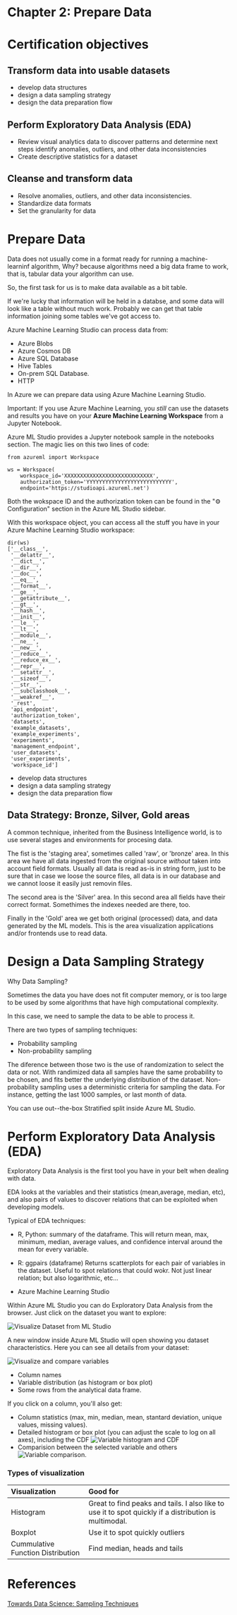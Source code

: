 # Chapter 2: Prepare Data

# Certification objectives

## Transform data into usable datasets
- develop data structures
- design a data sampling strategy
- design the data preparation flow

## Perform Exploratory Data Analysis (EDA)

- Review visual analytics data to discover patterns and determine next steps
    identify anomalies, outliers, and other data inconsistencies
- Create descriptive statistics for a dataset

## Cleanse and transform data
 
- Resolve anomalies, outliers, and other data inconsistencies.
- Standardize data formats
- Set the granularity for data

# Prepare Data

Data does not usually come in a format ready for running a machine-learninf algorithm,
Why? because algorithms need a big data frame to work, that is, tabular data your algorithm can use.

So, the first task for us is to make data available as a bit table.

If we're lucky that information will be held in a databse, and some data will look like a table without much work.
Probably we can get that table information joining some tables we've got access to.

Azure Machine Learning Studio can process data from:
- Azure Blobs
- Azure Cosmos DB
- Azure SQL Database
- Hive Tables
- On-prem SQL Database.
- HTTP 

In Azure we can prepare data using Azure Machine Learning Studio.

Important: If you use Azure Machine Learning, you *still* can use the datasets and results you have on your **Azure Machine Learning Workspace** from a Jupyter Notebook.

Azure ML Studio provides a Jupyter notebook sample in the notebooks section.
The magic lies on this two lines of code:

```{python}
from azureml import Workspace

ws = Workspace(
    workspace_id='XXXXXXXXXXXXXXXXXXXXXXXXXXXX',
    authorization_token='YYYYYYYYYYYYYYYYYYYYYYYYYYY',
    endpoint='https://studioapi.azureml.net')

```
Both the wokspace ID and the authorization token can be found in the "⚙ Configuration" section in the Azure ML Studio sidebar.

With this workspace object, you can access all the stuff you have in your Azure Machine Learning Studio workspace:

```{pyhton}
dir(ws)
['__class__',
 '__delattr__',
 '__dict__',
 '__dir__',
 '__doc__',
 '__eq__',
 '__format__',
 '__ge__',
 '__getattribute__',
 '__gt__',
 '__hash__',
 '__init__',
 '__le__',
 '__lt__',
 '__module__',
 '__ne__',
 '__new__',
 '__reduce__',
 '__reduce_ex__',
 '__repr__',
 '__setattr__',
 '__sizeof__',
 '__str__',
 '__subclasshook__',
 '__weakref__',
 '_rest',
 'api_endpoint',
 'authorization_token',
 'datasets',
 'example_datasets',
 'example_experiments',
 'experiments',
 'management_endpoint',
 'user_datasets',
 'user_experiments',
 'workspace_id']
``` 

- develop data structures
- design a data sampling strategy
- design the data preparation flow

## Data Strategy:   Bronze, Silver, Gold areas

A common technique, inherited from the Business Intelligence world, is to use several stages and environments for procesing data.

The fist is the 'staging area', sometimes called 'raw', or 'bronze' area.
In this area we have all data ingested from the original source *without* taken into account field formats.
Usually all data is read as-is in string form, just to be sure that in case we loose the source files, all data is in our database and we cannot loose it easily just removin files.

The second area is the 'Silver' area. In this second area all fields have their correct format.
Somethimes the indexes needed are there, too.

Finally in the 'Gold' area we get both original (processed) data, and data generated by the ML models.
This is the area visualization applications and/or frontends use to read data.

# Design a Data Sampling Strategy

Why Data Sampling?

Sometimes the data you have does not fit computer memory, or is too large to be used by some algorithms that have high computational complexity.

In this case, we need to sample the data to be able to process it.

There are two types of sampling techniques:

- Probability sampling
- Non-probability sampling

The diference between those two is the use of randomization to select the data or not.
With randimized data all samples have the same probability to be chosen, and fits better the underlying
distribution of the dataset.
Non-probability sampling uses a deterministic criteria for sampling the data. For instance, getting the last 1000 samples, or last month of data.

You can use out--the-box Stratified split inside Azure ML Studio.

# Perform Exploratory Data Analysis (EDA)

Exploratory Data Analysis is the first tool you have in your belt when dealing with data.

EDA looks at the variables and their statistics (mean,average, median, etc), and also pairs of values to discover relations that can be exploited when developing models.

Typical of EDA techniques:

- R, Python: summary of the dataframe.
   This will return mean, max, minimum, median, average values, and confidence interval around the mean for every variable.

- R: ggpairs (dataframe)
   Returns scatterplots for each pair of variables in the dataset. Useful to spot relations that could wokr. Not just linear relation; but also logarithmic, etc...

- Azure Machine Learning Studio

Within Azure ML Studio you can do Exploratory Data Analysis from the browser.
Just click on the dataset you want to explore:

![Visualize Dataset from ML Studio](images/Azure-Exploratory-Data-Analysis_1.png)

A new window inside Azure ML Studio will open showing you dataset characteristics.
Here you can see all details from your dataset:

![Visualize and compare variables](images/Azure-Exploratory-Data-Analysis_2.png)

- Column names
- Variable distribution (as histogram or box plot)
- Some rows from the analytical data frame.

If you click on a column, you'll also get:
- Column statistics (max, min, median, mean, stantard deviation, unique values, missing values).
- Detailed histogram or box plot (you can adjust the scale to log on all axes), including the CDF ![Variable histogram and CDF](images/Azure-Exploratory-Data-Analysis_4_histogram_cdf.png)
- Comparision between the selected variable and others ![Variable comparison.](images/Azure-Exploratory-Data-Analysis_3_variableScatterplot.png)

### Types of visualization

| Visualization | Good for |
|:--------------|:---------|
| Histogram     | Great to find peaks and tails. I also like to use it to spot quickly if a distribution is multimodal. |
| Boxplot       | Use it to spot quickly outliers |
| Cummulative Function Distribution | Find median, heads and tails |

# References
[Towards Data Science: Sampling Techniques](https://towardsdatascience.com/sampling-techniques-a4e34111d808)
